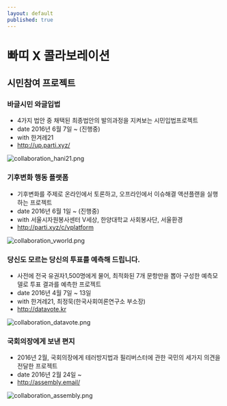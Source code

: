 ```yaml
---
layout: default
published: true
---
```







# 빠띠 X 콜라보레이션

## 시민참여 프로젝트

### 바글시민 와글입법

* 4가지 법안 중 채택된 최종법안의 발의과정을 지켜보는 시민입법프로젝트
* date 2016년 6월 7일 ~ (진행중)
* with 한겨레21 
* <http://up.parti.xyz/>

![collaboration_hani21.png]({{site.baseurl}}/media/collaboration_hani21.png)



### 기후변화 행동 플랫폼
* 기후변화를 주제로 온라인에서 토론하고, 오프라인에서 이슈해결 액션플랜을 실행하는 프로젝트
* date 2016년 6월 1일 ~ (진행중)
* with 서울시자원봉사센터 V세상, 한양대학교 사회봉사단, 서울환경
* <http://parti.xyz/c/vplatform>

![collaboration_vworld.png]({{site.baseurl}}/media/collaboration_vworld.png)



### 당신도 모르는 당신의 투표를 예측해 드립니다.
* 사전에 전국 유권자1,500명에게 물어, 최적화된 7개 문항만을 뽑아 구성한 예측모델로 투표 결과를 예측한 프로젝트
* date 2016년 4월 7일 ~ 13일
* with 한겨레21, 최정묵(한국사회여론연구소 부소장)
* <http://datavote.kr>

![collaboration_datavote.png]({{site.baseurl}}/media/collaboration_datavote.png)



### 국회의장에게 보낸 편지
* 2016년 2월, 국회의장에게 테러방지법과 필리버스터에 관한 국민의 세가지 의견을 전달한 프로젝트
* date 2016년 2월 24일 ~
* <http://assembly.email/>

![collaboration_assembly.png]({{site.baseurl}}/media/collaboration_assembly.png)

